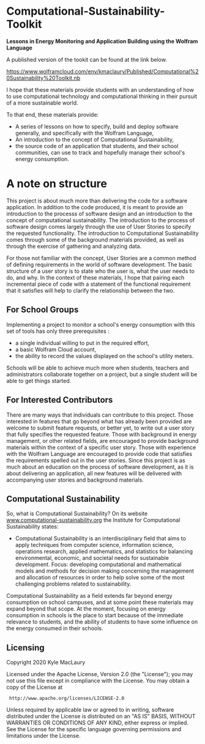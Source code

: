 # Computational-Sustainability-Toolkit
**Lessons in Energy Monitoring and Application Building using the Wolfram Language**

A published version of the tookit can be found at the link below.

https://www.wolframcloud.com/env/kmaclaury/Published/Computational%20Sustainability%20Toolkit.nb

I hope that these materials provide students with an understanding of how to use computational technology and computational thinking in their pursuit of a more sustainable world. 

To that end, these materials provide:

* A series of lessons on how to specify, build and deploy software generally, and specifically with the Wolfram Language,
* An introduction to the concept of Computational Sustainability, 
* the source code of an application that students, and their school communities, can use to track and hopefully manage their school's energy consumption. 

# A note on structure
This project is about much more than delivering the code for a software application.  In addition to the code produced, it is meant to provide an introduction to the processs of software design and an introduction to the concept of computational sustainability.  The introduction to the process of software design comes largely through the use of User Stories to specify the requested functionality. The introduction to Computational Sustainability comes through some of the background materials provided, as well as through the exercise of gathering and analyzing data.

 For those not familiar with the concept, User Stories are a common method of defining requirements in the world of software development.  The basic structure of a user story is to state who the user is, what the user needs to do, and why.   In the context of these materials, I hope that  pairing each incremental piece of code with a statement of the functional requirement that it satisfies will help to clarify the relationship between the two.  

## For School Groups
Implementing a project to monitor a school's energy consumption with this set of tools has only three prerequisites :
* a single individual willing to put in the required effort,
* a basic Wolfram Cloud account,
* the ability to record the values displayed on the school's utility meters.

Schools will be able to achieve much more when students, teachers and administrators collaborate together on a project, but a single student will be able to get things started.

## For Interested Contributors
There are many ways that individuals can contribute to this project.  Those interested in features that go beyond what has already been provided are welcome to submit feature requests, or better yet, to write out a user story that fully specifies the requested feature.  Those with background in energy management, or other related fields, are encouraged to provide background materials within the context of a specific user story.  Those with experience with the Wolfram Language are encouraged to provide code that satisfies the requirements spelled out in the user stories.  Since this project is as much about an education on the process of software development, as it is about delivering an application, all new features will be delivered with accompanying user stories and background materials.  

## Computational Sustainability
So, what is Computational Sustainability? On its website www.computational-sustainability.org the Institute for Computational Sustainability states:
* Computational Sustainability is an interdisciplinary field that aims to apply techniques from computer science, information science, operations research, applied mathematics, and statistics for balancing environmental, economic, and societal needs for sustainable development. Focus: developing computational and mathematical models and methods for decision making concerning the management and allocation of resources in order to help solve some of the most challenging problems related to sustainability. 

Computational Sustainability as a field extends far beyond energy consumption on school campuses, and at some point these materials may expand beyond that scope.  At the moment, focusing on energy consumption in schools is the place to start because of the immediate relevance to students, and the ability of students to have some influence on the energy consumed in their schools.

## Licensing

   Copyright 2020 Kyle MacLaury

   Licensed under the Apache License, Version 2.0 (the "License");
   you may not use this file except in compliance with the License.
   You may obtain a copy of the License at

     http://www.apache.org/licenses/LICENSE-2.0

   Unless required by applicable law or agreed to in writing, software
   distributed under the License is distributed on an "AS IS" BASIS,
   WITHOUT WARRANTIES OR CONDITIONS OF ANY KIND, either express or implied.
   See the License for the specific language governing permissions and
   limitations under the License.
